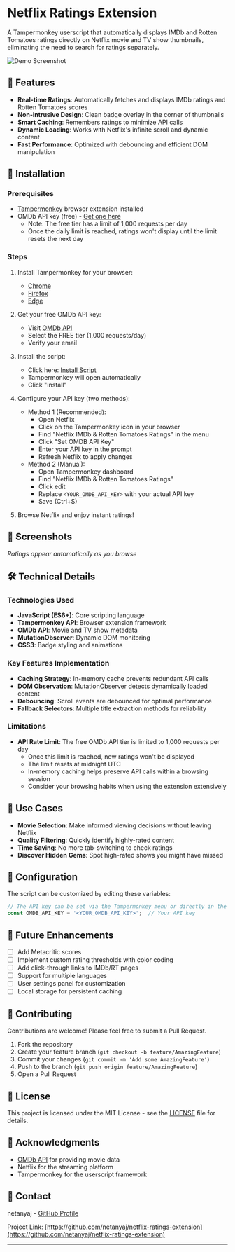 # Netflix Ratings Extension

A Tampermonkey userscript that automatically displays IMDb and Rotten Tomatoes ratings directly on Netflix movie and TV show thumbnails, eliminating the need to search for ratings separately.

![Demo Screenshot](screenshots/demo.png)

## 🌟 Features

- **Real-time Ratings**: Automatically fetches and displays IMDb ratings and Rotten Tomatoes scores
- **Non-intrusive Design**: Clean badge overlay in the corner of thumbnails
- **Smart Caching**: Remembers ratings to minimize API calls
- **Dynamic Loading**: Works with Netflix's infinite scroll and dynamic content
- **Fast Performance**: Optimized with debouncing and efficient DOM manipulation

## 🚀 Installation

### Prerequisites
- [Tampermonkey](https://www.tampermonkey.net/) browser extension installed
- OMDb API key (free) - [Get one here](http://www.omdbapi.com/apikey.aspx)
  - Note: The free tier has a limit of 1,000 requests per day
  - Once the daily limit is reached, ratings won't display until the limit resets the next day

### Steps
1. Install Tampermonkey for your browser:
   - [Chrome](https://chrome.google.com/webstore/detail/tampermonkey/dhdgffkkebhmkfjojejmpbldmpobfkfo)
   - [Firefox](https://addons.mozilla.org/en-US/firefox/addon/tampermonkey/)
   - [Edge](https://microsoftedge.microsoft.com/addons/detail/tampermonkey/iikmkjmpaadaobahmlepeloendndfphd)

2. Get your free OMDb API key:
   - Visit [OMDb API](http://www.omdbapi.com/apikey.aspx)
   - Select the FREE tier (1,000 requests/day)
   - Verify your email

3. Install the script:
   - Click here: [Install Script](https://github.com/netanyaj/netflix-ratings-extension/raw/main/netflix-ratings.user.js)
   - Tampermonkey will open automatically
   - Click "Install"

4. Configure your API key (two methods):
   - Method 1 (Recommended):
     - Open Netflix
     - Click on the Tampermonkey icon in your browser
     - Find "Netflix IMDb & Rotten Tomatoes Ratings" in the menu
     - Click "Set OMDB API Key"
     - Enter your API key in the prompt
     - Refresh Netflix to apply changes
   - Method 2 (Manual):
     - Open Tampermonkey dashboard
     - Find "Netflix IMDb & Rotten Tomatoes Ratings"
     - Click edit
     - Replace `<YOUR_OMDB_API_KEY>` with your actual API key
     - Save (Ctrl+S)

5. Browse Netflix and enjoy instant ratings!

## 📸 Screenshots

*Ratings appear automatically as you browse*

## 🛠️ Technical Details

### Technologies Used
- **JavaScript (ES6+)**: Core scripting language
- **Tampermonkey API**: Browser extension framework
- **OMDb API**: Movie and TV show metadata
- **MutationObserver**: Dynamic DOM monitoring
- **CSS3**: Badge styling and animations

### Key Features Implementation
- **Caching Strategy**: In-memory cache prevents redundant API calls
- **DOM Observation**: MutationObserver detects dynamically loaded content
- **Debouncing**: Scroll events are debounced for optimal performance
- **Fallback Selectors**: Multiple title extraction methods for reliability

### Limitations
- **API Rate Limit**: The free OMDb API tier is limited to 1,000 requests per day
  - Once this limit is reached, new ratings won't be displayed
  - The limit resets at midnight UTC
  - In-memory caching helps preserve API calls within a browsing session
  - Consider your browsing habits when using the extension extensively

## 🎯 Use Cases

- **Movie Selection**: Make informed viewing decisions without leaving Netflix
- **Quality Filtering**: Quickly identify highly-rated content
- **Time Saving**: No more tab-switching to check ratings
- **Discover Hidden Gems**: Spot high-rated shows you might have missed

## 🔧 Configuration

The script can be customized by editing these variables:

```javascript
// The API key can be set via the Tampermonkey menu or directly in the script
const OMDB_API_KEY = '<YOUR_OMDB_API_KEY>';  // Your API key
```

## 📝 Future Enhancements

- [ ] Add Metacritic scores
- [ ] Implement custom rating thresholds with color coding
- [ ] Add click-through links to IMDb/RT pages
- [ ] Support for multiple languages
- [ ] User settings panel for customization
- [ ] Local storage for persistent caching

## 🤝 Contributing

Contributions are welcome! Please feel free to submit a Pull Request.

1. Fork the repository
2. Create your feature branch (`git checkout -b feature/AmazingFeature`)
3. Commit your changes (`git commit -m 'Add some AmazingFeature'`)
4. Push to the branch (`git push origin feature/AmazingFeature`)
5. Open a Pull Request

## 📄 License

This project is licensed under the MIT License - see the [LICENSE](LICENSE) file for details.

## 🙏 Acknowledgments

- [OMDb API](http://www.omdbapi.com/) for providing movie data
- Netflix for the streaming platform
- Tampermonkey for the userscript framework

## 📧 Contact

netanyaj - [GitHub Profile](https://github.com/netanyaj)

Project Link: [https://github.com/netanyaj/netflix-ratings-extension](https://github.com/netanyaj/netflix-ratings-extension)

---

